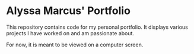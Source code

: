 # Alyssa Marcus' Portfolio

This repository contains code for my personal portfolio. It displays various projects I have worked on and am passionate about.

For now, it is meant to be viewed on a computer screen.